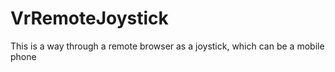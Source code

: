 # VrRemoteJoystick
This is a way through a remote browser as a joystick, which can be a mobile phone
